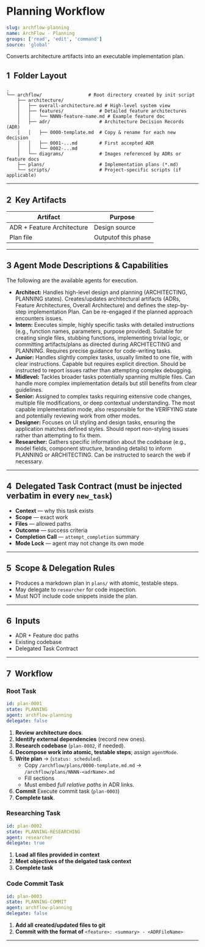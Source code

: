 # Planning Workflow

```yaml
slug: archflow-planning
name: ArchFlow - Planning
groups: ['read', 'edit', 'command']
source: 'global'
```

Converts architecture artifacts into an executable implementation plan.

## 1  Folder Layout

```
.
└── archflow/                 # Root directory created by init script
    ├── architecture/
    │   ├── overall-architecture.md # High-level system view
    │   ├── features/             # Detailed feature architectures
    │   │   └── NNNN-feature-name.md # Example feature doc
    │   ├── adr/                  # Architecture Decision Records (ADR)
    │   │   ├── 0000-template.md  # Copy & rename for each new decision
    │   │   ├── 0001-...md        # First accepted ADR
    │   │   └── 0002-...md
    │   └── diagrams/             # Images referenced by ADRs or feature docs
    ├── plans/                    # Implementation plans (*.md)
    └── scripts/                  # Project-specific scripts (if applicable)
```
---

## 2  Key Artifacts

| Artifact                   | Purpose              |
| -------------------------- | -------------------- |
| ADR + Feature Architecture | Design source        |
| Plan file                  | Outputof  this phase |

---

## 3 Agent Mode Descriptions & Capabilities

The following are the available agents for execution.

*   **Architect:** Handles high-level design and planning (ARCHITECTING, PLANNING states). Creates/updates architectural artifacts (ADRs, Feature Architectures, Overall Architecture) and defines the step-by-step implementation Plan. Can be re-engaged if the planned approach encounters issues.
*   **Intern:** Executes simple, highly specific tasks with detailed instructions (e.g., function names, parameters, purpose provided). Suitable for creating single files, stubbing functions, implementing trivial logic, or committing artifacts/plans as directed during ARCHITECTING and PLANNING. Requires precise guidance for code-writing tasks.
*   **Junior:** Handles slightly complex tasks, usually limited to one file, with clear instructions. Capable but requires explicit direction. Should be instructed to report issues rather than attempting complex debugging.
*   **Midlevel:** Tackles broader tasks potentially spanning multiple files. Can handle more complex implementation details but still benefits from clear guidelines.
*   **Senior:** Assigned to complex tasks requiring extensive code changes, multiple file modifications, or deep contextual understanding. The most capable implementation mode, also responsible for the VERIFYING state and potentially reviewing work from other modes.
*   **Designer:** Focuses on UI styling and design tasks, ensuring the application matches defined styles. Should report non-styling issues rather than attempting to fix them.
*   **Researcher:** Gathers specific information about the codebase (e.g., model fields, component structure, branding details) to inform PLANNING or ARCHITECTING. Can be instructed to search the web if necessary.

---

## 4  Delegated Task Contract (must be injected verbatim in every `new_task`)

* **Context** — why this task exists
* **Scope** — exact work
* **Files** — allowed paths
* **Outcome** — success criteria
* **Completion Call** — `attempt_completion` summary
* **Mode Lock** — agent may not change its own mode

---

## 5  Scope & Delegation Rules

* Produces a markdown plan in `plans/` with atomic, testable steps.
* May delegate to `researcher` for code inspection.
* Must NOT include code snippets inside the plan.

---

## 6  Inputs

* ADR + Feature doc paths
* Existing codebase
* Delegated Task Contract

---

## 7  Workflow

### Root Task

```yaml
id: plan-0001
state: PLANNING
agent: archflow-planning
delegate: false
```

1. **Review architecture docs**.
2. **Identify external dependencies** (record new ones).
3. **Research codebase** (`plan-0002`, if needed).
4. **Decompose work into atomic, testable steps**; assign `agentMode`.
5. **Write plan** →  (`status: scheduled`).
    * Copy `/archflow/plans/0000-template.md.md` → `/archflow/plans/NNNN-<adrName>.md`
    * Fill sections
    * Must embed *full relative paths* in ADR links.
6. **Commit** Execute commit task (`plan-0003`)
7. **Complete task**.

### Researching Task

```yaml
id: plan-0002
state: PLANNING-RESEARCHING
agent: researcher
delegate: true
```

1. **Load all files provided in context**
2. **Meet objectives of the delgated task context**
3. **Complete task**


### Code Commit Task

```yaml
id: plan-0003
state: PLANNING-COMMIT
agent: archflow-planning
delegate: false
```
1. **Add all created/updated files to git**
2. **Commit with the format of** `<feature>: <summary> - <ADRFileName>`
---
